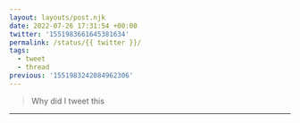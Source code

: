```yaml
---
layout: layouts/post.njk
date: 2022-07-26 17:31:54 +00:00
twitter: '1551983661645381634'
permalink: /status/{{ twitter }}/
tags: 
  - tweet
  - thread
previous: '1551983242084962306'
---
```


> Why did I tweet this

---
